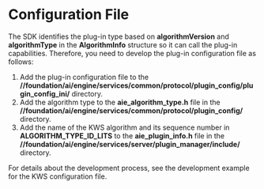 # Configuration File<a name="EN-US_TOPIC_0000001120666799"></a>

The SDK identifies the plug-in type based on  **algorithmVersion**  and  **algorithmType**  in the  **AlgorithmInfo**  structure so it can call the plug-in capabilities. Therefore, you need to develop the plug-in configuration file as follows:

1.  Add the plug-in configuration file to the  **//foundation/ai/engine/services/common/protocol/plugin\_config/plugin\_config\_ini/**  directory.
2.  Add the algorithm type to the  **aie\_algorithm\_type.h**  file in the  **//foundation/ai/engine/services/common/protocol/plugin\_config/**  directory.
3.  Add the name of the KWS algorithm and its sequence number in  **ALGORITHM\_TYPE\_ID\_LITS**  to the  **aie\_plugin\_info.h**  file in the  **//foundation/ai/engine/services/server/plugin\_manager/include/**  directory.

For details about the development process, see the development example for the KWS configuration file.

